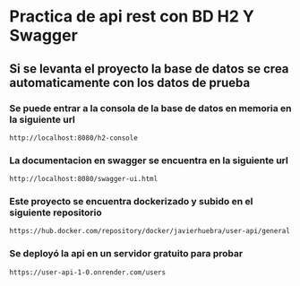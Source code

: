 # Practica de api rest con BD H2 Y Swagger

## Si se levanta el proyecto la base de datos se crea automaticamente con los datos de prueba
### Se puede entrar a la consola de la base de datos en memoria en la siguiente url
```http://localhost:8080/h2-console```
### La documentacion en swagger se encuentra en la siguiente url
```http://localhost:8080/swagger-ui.html```

### Este proyecto se encuentra dockerizado y subido en el siguiente repositorio
```https://hub.docker.com/repository/docker/javierhuebra/user-api/general```

### Se deployó la api en un servidor gratuito para probar
```https://user-api-1-0.onrender.com/users```
